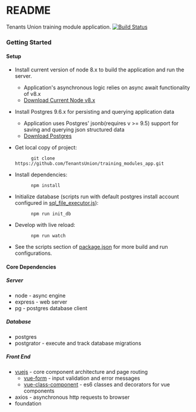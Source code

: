 # README #

Tenants Union training module application. 
[![Build Status](https://travis-ci.org/TenantsUnion/training_modules_app.svg?branch=master)](https://travis-ci.org/TenantsUnion/training_modules_app)

### Getting Started

#### Setup

* Install current version of node 8.x to build the application and run the server.
    * Application's asynchronous logic relies on async await functionality of v8.x
    * [Download Current Node v8.x](https://nodejs.org/en/download/current/)
* Install Postgres 9.6.x for persisting and querying application data
    * Application uses Postgres' jsonb(requires v >= 9.5) support for saving
        and querying json structured data
    * [Download Postgres](https://www.postgresql.org/download/)
* Get local copy of project: 

            git clone https://github.com/TenantsUnion/training_modules_app.git
* Install dependencies:

            npm install
* Initialize database
(scripts run with default postgres install account configured in [sql\_file\_executor.js](./bin/sql_file_executor.js)):

            npm run init_db
* Develop with live reload:

            npm run watch
* See the scripts section of [package.json](./package.json) for more build and run configurations.

 
#### Core Dependencies

##### Server
* node - async engine
* express - web server
* pg - postgres database client
##### Database
* postgres
* postgrator - execute and track database migrations
##### Front End
* [vuejs](https://vuejs.org/) - core component architecture and page routing
    * [vue-form](https://www.npmjs.com/package/vue-form) - input validation and error messages
    * [vue-class-component](https://www.npmjs.com/package/vue-class-component) - es6 classes and decorators for vue components
* axios - asynchronous http requests to browser
* foundation

